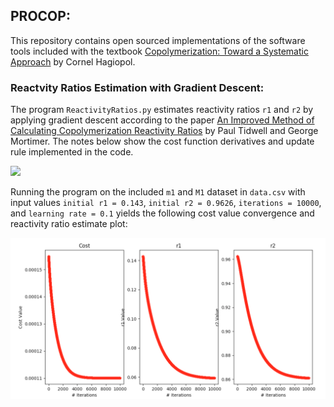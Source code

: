 ## PROCOP: 

This repository contains open sourced implementations of the software tools included with the
textbook [Copolymerization: Toward a Systematic Approach](http://a.co/3805acW) by Cornel Hagiopol.

### Reactvity Ratios Estimation with Gradient Descent:

The program `ReactivityRatios.py` estimates reactivity ratios `r1` and `r2` by applying gradient descent 
according to the paper [An Improved Method of Calculating Copolymerization Reactivity Ratios](https://onlinelibrary.wiley.com/doi/abs/10.1002/pol.1965.100030137)
by Paul Tidwell and George Mortimer. The notes below show the cost function derivatives and update rule implemented
in the code.

![](figures/equations.PNG)

Running the program on the included `m1` and `M1` dataset in `data.csv` with input values 
`initial r1 = 0.143`, `initial r2 = 0.9626`, `iterations = 10000`, and `learning rate = 0.1`
yields the following cost value convergence and reactivity ratio estimate plot:

![](figures/plot.PNG)